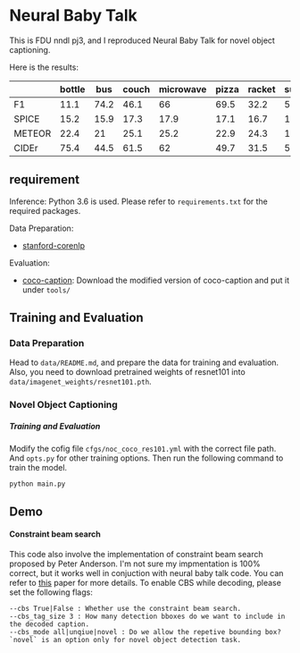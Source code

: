 # Neural Baby Talk

This is FDU nndl pj3, and I reproduced Neural Baby Talk for novel object captioning.

Here is the results:

|        | bottle | bus  | couch | microwave | pizza | racket | suitcase | zebra | Avg      |
| ------ | ------ | ---- | ----- | --------- | ----- | ------ | -------- | ----- | -------- |
| F1     | 11.1   | 74.2 | 46.1  | 66        | 69.5  | 32.2   | 53.1     | 90.3  | 55.3125  |
| SPICE  | 15.2   | 15.9 | 17.3  | 17.9      | 17.1  | 16.7   | 13       | 16.9  | 16.25    |
| METEOR | 22.4   | 21   | 25.1  | 25.2      | 22.9  | 24.3   | 19.6     | 0.242 | 20.09275 |
| CIDEr  | 75.4   | 44.5 | 61.5  | 62        | 49.7  | 31.5   | 54.8     | 0.452 | 47.4815  |

## requirement

Inference:
Python 3.6 is used. Please refer to `requirements.txt` for the required packages.

Data Preparation:

- [stanford-corenlp](https://stanfordnlp.github.io/CoreNLP/)

Evaluation:

- [coco-caption](https://github.com/jiasenlu/coco-caption): Download the modified version of coco-caption and put it under `tools/`

## Training and Evaluation

### Data Preparation
Head to `data/README.md`, and prepare the data for training and evaluation.
Also, you need to download pretrained weights of resnet101 into `data/imagenet_weights/resnet101.pth`.

### Novel Object Captioning

##### Training and Evaluation
Modify the cofig file `cfgs/noc_coco_res101.yml` with the correct file path. And `opts.py` for other training options. Then run the following command to train the model.

```
python main.py
```

## Demo

#### Constraint beam search
This code also involve the implementation of constraint beam search proposed by Peter Anderson. I'm not sure my impmentation is 100% correct, but it works well in conjuction with neural baby talk code. You can refer to [this](http://users.cecs.anu.edu.au/~sgould/papers/emnlp17-constrained-beam-search.pdf) paper for more details. To enable CBS while decoding, please set the following flags:
```
--cbs True|False : Whether use the constraint beam search.
--cbs_tag_size 3 : How many detection bboxes do we want to include in the decoded caption.
--cbs_mode all|unqiue|novel : Do we allow the repetive bounding box? `novel` is an option only for novel object detection task.
```

